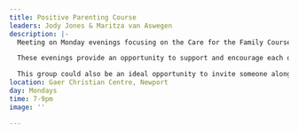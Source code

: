 ```yaml
---
title: Positive Parenting Course
leaders: Jody Jones & Maritza van Aswegen
description: |-
  Meeting on Monday evenings focusing on the Care for the Family Course: Time out for parents - children with additional needs.

  These evenings provide an opportunity to support and encourage each other as parents. They aim to help support you in meeting your child’s needs, focussing on children aged between 3 to 11 years with a disability or additional needs, particularly those who have learning, developmental and behavioural issues.

  This group could also be an ideal opportunity to invite someone along with you. We look forward to spending time together.
location: Gaer Christian Centre, Newport
day: Mondays
time: 7-9pm
image: ''

---
```

